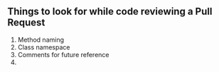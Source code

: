 ## Things to look for while code reviewing a Pull Request

1. Method naming
2. Class namespace
3. Comments for future reference
4. 